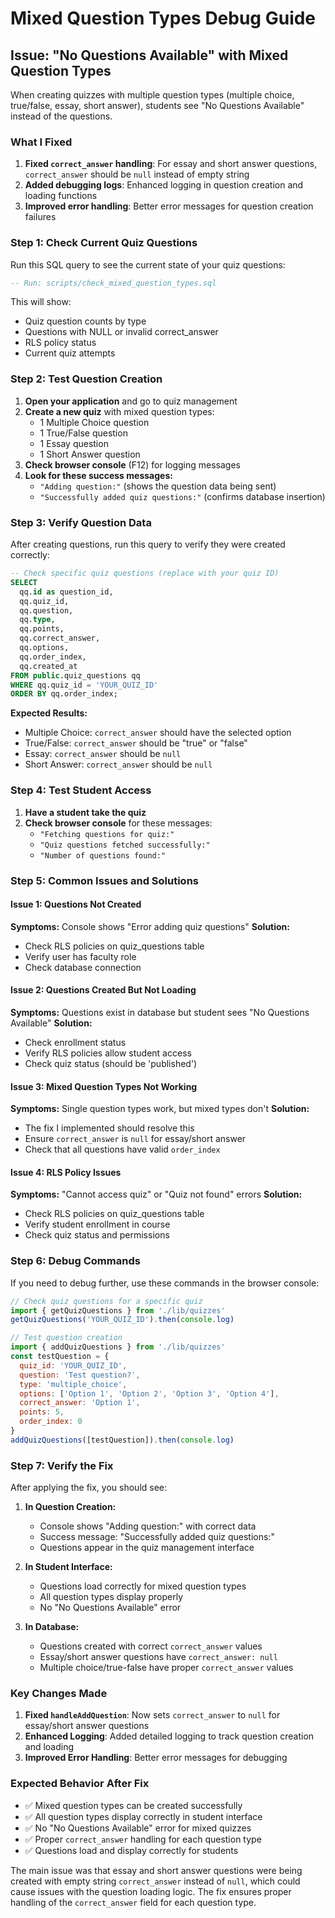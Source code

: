 # Mixed Question Types Debug Guide

## Issue: "No Questions Available" with Mixed Question Types

When creating quizzes with multiple question types (multiple choice, true/false, essay, short answer), students see "No Questions Available" instead of the questions.

### What I Fixed

1. **Fixed `correct_answer` handling**: For essay and short answer questions, `correct_answer` should be `null` instead of empty string
2. **Added debugging logs**: Enhanced logging in question creation and loading functions
3. **Improved error handling**: Better error messages for question creation failures

### Step 1: Check Current Quiz Questions

Run this SQL query to see the current state of your quiz questions:

```sql
-- Run: scripts/check_mixed_question_types.sql
```

This will show:
- Quiz question counts by type
- Questions with NULL or invalid correct_answer
- RLS policy status
- Current quiz attempts

### Step 2: Test Question Creation

1. **Open your application** and go to quiz management
2. **Create a new quiz** with mixed question types:
   - 1 Multiple Choice question
   - 1 True/False question  
   - 1 Essay question
   - 1 Short Answer question
3. **Check browser console** (F12) for logging messages
4. **Look for these success messages:**
   - `"Adding question:"` (shows the question data being sent)
   - `"Successfully added quiz questions:"` (confirms database insertion)

### Step 3: Verify Question Data

After creating questions, run this query to verify they were created correctly:

```sql
-- Check specific quiz questions (replace with your quiz ID)
SELECT 
  qq.id as question_id,
  qq.quiz_id,
  qq.question,
  qq.type,
  qq.points,
  qq.correct_answer,
  qq.options,
  qq.order_index,
  qq.created_at
FROM public.quiz_questions qq
WHERE qq.quiz_id = 'YOUR_QUIZ_ID'
ORDER BY qq.order_index;
```

**Expected Results:**
- Multiple Choice: `correct_answer` should have the selected option
- True/False: `correct_answer` should be "true" or "false"
- Essay: `correct_answer` should be `null`
- Short Answer: `correct_answer` should be `null`

### Step 4: Test Student Access

1. **Have a student take the quiz**
2. **Check browser console** for these messages:
   - `"Fetching questions for quiz:"`
   - `"Quiz questions fetched successfully:"`
   - `"Number of questions found:"`

### Step 5: Common Issues and Solutions

#### Issue 1: Questions Not Created
**Symptoms:** Console shows "Error adding quiz questions"
**Solution:**
- Check RLS policies on quiz_questions table
- Verify user has faculty role
- Check database connection

#### Issue 2: Questions Created But Not Loading
**Symptoms:** Questions exist in database but student sees "No Questions Available"
**Solution:**
- Check enrollment status
- Verify RLS policies allow student access
- Check quiz status (should be 'published')

#### Issue 3: Mixed Question Types Not Working
**Symptoms:** Single question types work, but mixed types don't
**Solution:**
- The fix I implemented should resolve this
- Ensure `correct_answer` is `null` for essay/short answer
- Check that all questions have valid `order_index`

#### Issue 4: RLS Policy Issues
**Symptoms:** "Cannot access quiz" or "Quiz not found" errors
**Solution:**
- Check RLS policies on quiz_questions table
- Verify student enrollment in course
- Check quiz status and permissions

### Step 6: Debug Commands

If you need to debug further, use these commands in the browser console:

```javascript
// Check quiz questions for a specific quiz
import { getQuizQuestions } from './lib/quizzes'
getQuizQuestions('YOUR_QUIZ_ID').then(console.log)

// Test question creation
import { addQuizQuestions } from './lib/quizzes'
const testQuestion = {
  quiz_id: 'YOUR_QUIZ_ID',
  question: 'Test question?',
  type: 'multiple_choice',
  options: ['Option 1', 'Option 2', 'Option 3', 'Option 4'],
  correct_answer: 'Option 1',
  points: 5,
  order_index: 0
}
addQuizQuestions([testQuestion]).then(console.log)
```

### Step 7: Verify the Fix

After applying the fix, you should see:

1. **In Question Creation:**
   - Console shows "Adding question:" with correct data
   - Success message: "Successfully added quiz questions:"
   - Questions appear in the quiz management interface

2. **In Student Interface:**
   - Questions load correctly for mixed question types
   - All question types display properly
   - No "No Questions Available" error

3. **In Database:**
   - Questions created with correct `correct_answer` values
   - Essay/short answer questions have `correct_answer: null`
   - Multiple choice/true-false have proper `correct_answer` values

### Key Changes Made

1. **Fixed `handleAddQuestion`**: Now sets `correct_answer` to `null` for essay/short answer questions
2. **Enhanced Logging**: Added detailed logging to track question creation and loading
3. **Improved Error Handling**: Better error messages for debugging

### Expected Behavior After Fix

- ✅ Mixed question types can be created successfully
- ✅ All question types display correctly in student interface
- ✅ No "No Questions Available" error for mixed quizzes
- ✅ Proper `correct_answer` handling for each question type
- ✅ Questions load and display correctly for students

The main issue was that essay and short answer questions were being created with empty string `correct_answer` instead of `null`, which could cause issues with the question loading logic. The fix ensures proper handling of the `correct_answer` field for each question type.





























